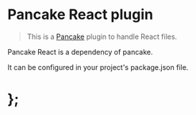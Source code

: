 Pancake React plugin
=================

> This is a [Pancake](https://github.com/designsystemau/pancake) plugin to handle React files.

Pancake React is a dependency of pancake.

It can be configured in your project's package.json file.  


# };
